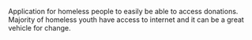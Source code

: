 
Application for homeless people to easily be able to access donations. Majority of homeless youth have access to internet and it can be a great vehicle for change. 
